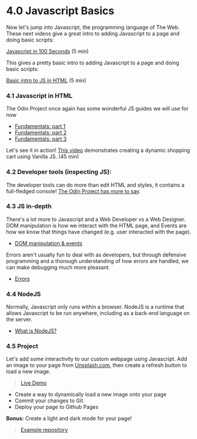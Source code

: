 # 4.0 Javascript Basics

Now let's jump into Javascript, the programming language of The Web. These next videos give a great intro to adding Javascript to a page and doing basic scripts:

[Javascript in 100 Seconds](https://www.youtube.com/watch?v=DHjqpvDnNGE) (5 min)



This gives a pretty basic intro to adding Javascript to a page and doing basic scripts:

[Basic intro to JS in HTML](https://www.youtube.com/watch?v=oaj-uD-bGIY\)) (5 min)

### 4.1 Javascript in HTML

The Odin Project once again has some wonderful JS guides we will use for now

* [Fundamentals: part 1](https://www.theodinproject.com/lessons/foundations-fundamentals-part-1)&#x20;
* [Fundamentals: part 2](https://www.theodinproject.com/lessons/foundations-fundamentals-part-2)
* [Fundamentals: part 3](https://www.theodinproject.com/lessons/foundations-fundamentals-part-3)

Let's see it in action! [This video](https://www.youtube.com/watch?v=YeFzkC2awTM) demonstrates creating a dynamic shopping cart using Vanilla JS. (45 min)

### 4.2 Developer tools (inspecting JS):

The developer tools can do more than edit HTML and styles, it contains a full-fledged console! [The Odin Project has more to say](https://www.theodinproject.com/lessons/foundations-javascript-developer-tools).

### 4.3 JS in-depth

There's a lot more to Javascript and a Web Developer vs a Web Designer. DOM manipulation is how we interact with the HTML page, and Events are how we know that things have changed (e.g. user interacted with the page).

* [DOM manipulation & events](https://www.theodinproject.com/lessons/foundations-dom-manipulation-and-events)

Errors aren't usually fun to deal with as developers, but through defensive programming and a thorough understanding of how errors are handled, we can make debugging much more pleasant.

* [Errors](https://www.theodinproject.com/lessons/foundations-understanding-errors)

### 4.4 NodeJS

Normally, Javascript only runs within a browser. NodeJS is a runtime that allows Javascript to be run anywhere, including as a back-end language on the server.

* [What is NodeJS?](https://www.theodinproject.com/lessons/nodejs-introduction-what-is-nodejs)

### 4.5 Project

Let's add some interactivity to our custom webpage using Javascript. Add an image to your page from [Unsplash.com](https://unsplash.com), then create a refresh button to load a new image.

> [Live Demo](https://aam-institute.github.io/project-003/)

* Create a way to dynamically load a new image onto your page
* Commit your changes to Git.
* Deploy your page to Github Pages

**Bonus:** Create a light and dark mode for your page!

> [Example repository](https://github.com/AAM-Institute/project-003)
